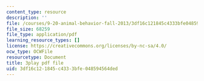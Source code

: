 ```yaml
---
content_type: resource
description: ''
file: /courses/9-20-animal-behavior-fall-2013/3df16c121845c4333bfe048594564ded_472228.pdf
file_size: 68259
file_type: application/pdf
learning_resource_types: []
license: https://creativecommons.org/licenses/by-nc-sa/4.0/
ocw_type: OCWFile
resourcetype: Document
title: 3play pdf file
uid: 3df16c12-1845-c433-3bfe-048594564ded
---
```

